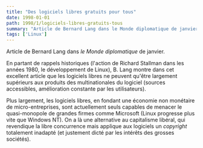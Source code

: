 ```yaml
---
title: "Des logiciels libres gratuits pour tous"
date: 1998-01-01
path: 1998/1/logiciels-libres-gratuits-tous
summary: "Article de Bernard Lang dans le Monde diplomatique de janvier."
tags: ['Linux']
---
```


<P>
Article de Bernard Lang dans <EM>le Monde diplomatique</EM> de janvier.
</P>

<P>
En partant de rappels historiques (l'action de Richard Stallman dans
les années 1980, le développement de Linux), B. Lang montre dans
cet excellent article que les logiciels libres ne peuvent qu'être
largement supérieurs aux produits des multinationales du logiciel
(sources accessibles, amélioration constante par les utilisateurs).
</P>

<P>
Plus largement, les logiciels libres, en fondant une économie non
monétaire de micro-entreprises, sont actuellement seuls capables de menacer
le quasi-monopole de grandes firmes comme Microsoft (Linux progresse plus
vite que Windows NT). On a là une alternative au capitalisme libéral, qui
revendique la libre concurrence mais applique aux logiciels un
<EM>copyright</EM> totalement inadapté (et justement dicté par les intérêts
des grosses sociétés).
</P>


